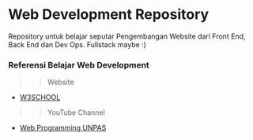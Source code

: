# Web Development Repository
Repository untuk belajar seputar Pengembangan Website dari Front End, Back End dan Dev Ops. Fullstack maybe :)
### Referensi Belajar Web Development <br>
>> Website
- <a href="https://w3shcool.com">W3SCHOOL</a> <br>
>> YouTube Channel
- <a href="https://youtube.com/webprogrammingunpas">Web Programming UNPAS</a>

